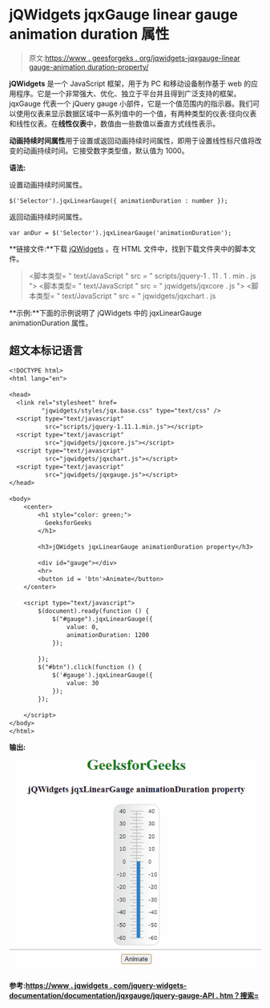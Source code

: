 # jQWidgets jqxGauge linear gauge animation duration 属性

> 原文:[https://www . geesforgeks . org/jqwidgets-jqxgauge-linear gauge-animation duration-property/](https://www.geeksforgeeks.org/jqwidgets-jqxgauge-lineargauge-animationduration-property/)

**jQWidgets** 是一个 JavaScript 框架，用于为 PC 和移动设备制作基于 web 的应用程序。它是一个非常强大、优化、独立于平台并且得到广泛支持的框架。jqxGauge 代表一个 jQuery gauge 小部件，它是一个值范围内的指示器。我们可以使用仪表来显示数据区域中一系列值中的一个值，有两种类型的仪表:径向仪表和线性仪表。在**线性仪表**中，数值由一些数值以垂直方式线性表示。

**动画持续时间属性**用于设置或返回动画持续时间属性，即用于设置线性标尺值将改变的动画持续时间。它接受数字类型值，默认值为 1000。

**语法:**

设置动画持续时间属性。

```
$('Selector').jqxLinearGauge({ animationDuration : number });  
```

返回动画持续时间属性。

```
var anDur = $('Selector').jqxLinearGauge('animationDuration');
```

**链接文件:**下载 [jQWidgets](https://www.jqwidgets.com/download/) 。在 HTML 文件中，找到下载文件夹中的脚本文件。

> <link rel="”stylesheet”" href="”jqwidgets/styles/jqx.base.css”" type="”text/css”">
> <脚本类型= " text/JavaScript " src = " scripts/jquery-1 . 11 . 1 . min . js "></脚本类型>
> <脚本类型= " text/JavaScript " src = " jqwidgets/jqxcore . js "></脚本类型>
> <脚本类型= " text/JavaScript " src = " jqwidgets/jqxchart . js

**示例:**下面的示例说明了 jQWidgets 中的 jqxLinearGauge animationDuration 属性。

## 超文本标记语言

```
<!DOCTYPE html>
<html lang="en">

<head>
  <link rel="stylesheet" href=
         "jqwidgets/styles/jqx.base.css" type="text/css" />
  <script type="text/javascript" 
          src="scripts/jquery-1.11.1.min.js"></script>
  <script type="text/javascript" 
          src="jqwidgets/jqxcore.js"></script>
  <script type="text/javascript" 
          src="jqwidgets/jqxchart.js"></script>
  <script type="text/javascript" 
          src="jqwidgets/jqxgauge.js"></script>
</head>

<body>
    <center>
        <h1 style="color: green;">
          GeeksforGeeks
        </h1>

        <h3>jQWidgets jqxLinearGauge animationDuration property</h3>

        <div id="gauge"></div>
        <hr>
        <button id = 'btn'>Animate</button>
    </center>

    <script type="text/javascript">
        $(document).ready(function () {
            $("#gauge").jqxLinearGauge({
                value: 0,
                animationDuration: 1200
            });

        });
        $("#btn").click(function () {
            $('#gauge').jqxLinearGauge({
                value: 30
            });
        });

    </script>
</body>
</html>
```

**输出:**

![](img/e93f2b81be67c0adf1ca980bc7b0ce7e.png)

**参考:**[**https://www . jqwidgets . com/jquery-widgets-documentation/documentation/jqxgauge/jquery-gauge-API . htm？搜索=**](https://www.jqwidgets.com/jquery-widgets-documentation/documentation/jqxgauge/jquery-gauge-api.htm?search=)